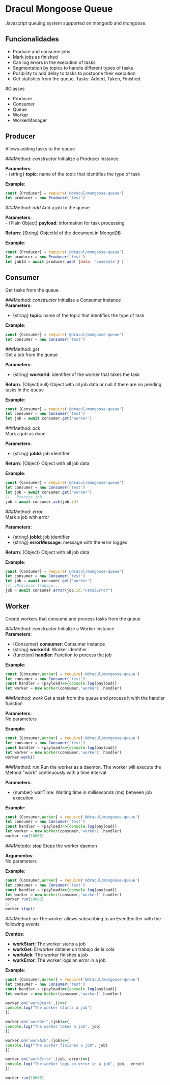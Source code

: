 # Dracul Mongoose Queue

Javascript queuing system supported on mongodb and mongoose.

## Funcionalidades
- Produce and consume jobs
- Mark jobs as finished
- Can log errors in the execution of tasks  
- Segmentation by topics to handle different types of tasks 
- Posibility to add delay to tasks to postpone their execution
- Get statistics from the queue. Tasks: Added, Taken, Finished.

#Classes

- Producer
- Consumer
- Queue
- Worker
- WorkerManager

## Producer
Allows adding tasks to the queue

###Method: _constructor_
Initialize a Producer instance  

**Parameters**:  
    - {string} **topic**: name of the topic that identifies the type of task
    
**Example**: 
```js
const {Producer} = require('@dracul/mongoose-queue')
let producer = new Producer('test')
```
    
###Method: _add_
Add a job to the queue

**Parameters**:  
    - {Plain Object} **payload**: information for task processing   

**Return**: {String} ObjectId of the document in MongoDB

**Example**: 

```js
const {Producer} = require('@dracul/mongoose-queue')
let producer = new Producer('test')
let jobId = await producer.add( {data: 'somedata'} )
```


## Consumer
Get tasks from the queue

###Method: _constructor_
Initialize a Consumer instance  
**Parameters**:  
- {string} **topic**: name of the topic that identifies the type of task
    
**Example**: 
```js
const {Consumer} = require('@dracul/mongoose-queue')
let consumer = new Consumer('test')
```

###Method: _get_  
Get a job from the queue

**Parameters**:  
- {string} **workerId**: identifier of the worker that takes the task 

**Return**: {Object|null} Object with all job data or null if there are no pending tasks in the queue

**Example**: 

```js
const {Consumer} = require('@dracul/mongoose-queue')
let consumer = new Consumer('test')
let job = await consumer.get('worker')
```

###Method: _ack_  
Mark a job as done

**Parameters**:  
- {string} **jobId**: job identifier

**Return**: {Object} Object with all job data

**Example**: 

```js
const {Consumer} = require('@dracul/mongoose-queue')
let consumer = new Consumer('test')
let job = await consumer.get('worker')
//...Process job...
job = await consumer.ack(job.id)
```

###Method: _error_  
Mark a job with error

**Parameters**:  
- {string} **jobId**: job identifier
- {string} **errorMessage**: message with the error logged

**Return**: {Object} Object with all job data

**Example**: 

```js
const {Consumer} = require('@dracul/mongoose-queue')
let consumer = new Consumer('test')
let job = await consumer.get('worker')
//...Procesar trabajo...
job = await consumer.error(job.id,"FatalError")
```

## Worker
Create workers that consume and process tasks from the queue

###Method: _constructor_
Initialize a Worker instance  
**Parameters**:  
- {Consumer} **consumer**: Consumer instance
- {string} **workerId**: Worker identifier
- {function} **handler**: Function to process the job
    
**Example**: 
```js
const {Consumer,Worker} = require('@dracul/mongoose-queue')
let consumer = new Consumer('test')
const handler = (payload)=>{console.log(payload)}
let worker = new Worker(consumer,'worker1',handler)
```

###Method: _work_
Get a task from the queue and process it with the handler function

**Parameters**:  
No parameters
    
**Example**: 
```js
const {Consumer,Worker} = require('@dracul/mongoose-queue')
let consumer = new Consumer('test')
const handler = (payload)=>{console.log(payload)}
let worker = new Worker(consumer,'worker1',handler)
worker.work()
```


###Method: _run_
Run the worker as a daemon. The worker will execute the Method "work" continuously with a time interval

**Parameters**:  
- {number} waitTime: Waiting time in milliseconds (ms) between job execution
    
**Example**: 
```js
const {Consumer,Worker} = require('@dracul/mongoose-queue')
let consumer = new Consumer('test')
const handler = (payload)=>{console.log(payload)}
let worker = new Worker(consumer,'worker1',handler)
worker.run(10000)
```


###Metodo: _stop_
Stops the worker daemon

**Argumentos**:  
No parameters
   
**Example**: 
```js
const {Consumer,Worker} = require('@dracul/mongoose-queue')
let consumer = new Consumer('test')
const handler = (payload)=>{console.log(payload)}
let worker = new Worker(consumer,'worker1',handler)
worker.run(10000)
//...
worker.stop()
```


###Method: _on_
The worker allows subscribing to an EventEmitter with the following events


**Eventos**:  
- **workStart**: The worker starts a job
- **workGet**: El worker obtiene un trabajo de la cola
- **workAck**: The worker finishes a job
- **workError**: The worker logs an error in a job
    
**Example**: 
```js
const {Consumer,Worker} = require('@dracul/mongoose-queue')
let consumer = new Consumer('test')
const handler = (payload)=>{console.log(payload)}
let worker = new Worker(consumer,'worker1',handler)

worker.on('workStart',()=>{
console.log("The worker starts a job")
})

worker.on('workGet',(job)=>{
console.log("The worker takes a job", job)
})

worker.on('workAck',(job)=>{
console.log("The worker finishes a job", job)
})

worker.on('workError',(job, error)=>{
console.log("The worker logs an error in a job", job,  error)
})

worker.run(10000)
```